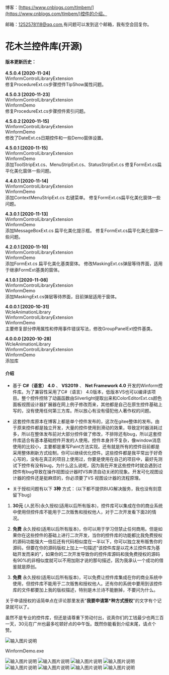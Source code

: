博客：[https://www.cnblogs.com/tlmbem/](https://www.cnblogs.com/tlmbem/)控件的介绍。

邮箱：1252578118@qq.com,有问题可以发到这个邮箱，我有空会回复你。

# 花木兰控件库(开源)

#### 版本更新历史：

**4.5.0.4       [2020-11-24]**  
WinformControlLibraryExtension  
修复ProcedureExt.cs步骤控件TipShow属性问题。 

**4.5.0.3       [2020-11-23]**  
WinformControlLibraryExtension  
WinformDemo   
修复ProcedureExt.cs步骤控件索引问题。 

**4.5.0.2       [2020-11-15]**  
WinformControlLibraryExtension  
WinformDemo   
修改了DateExt.cs日期控件和一些Demo窗体设置。 

**4.5.0.1       [2020-11-15]**  
WinformControlLibraryExtension  
WinformDemo   
添加ToolStripExt.cs、MenuStripExt.cs、StatusStripExt.cs
修复FormExt.cs扁平化美化窗体一些问题。 

**4.4.0.1       [2020-11-14]**  
WinformControlLibraryExtension  
WinformDemo   
添加ContextMenuStripExt.cs 右键菜单。
修复FormExt.cs扁平化美化窗体一些问题。 

**4.3.0.1       [2020-11-13]**  
WinformControlLibraryExtension  
WinformDemo   
添加MessageBoxExt.cs 扁平化美化提示框。
修复FormExt.cs扁平化美化窗体一些问题。 

**4.2.0.1       [2020-11-10]**  
WinformControlLibraryExtension  
WinformDemo   
添加FormExt.cs 扁平化美化基类窗体。
修改MaskingExt.cs弹层等待界面，适用于继承FormExt基类的窗体。 

**4.1.0.1       [2020-11-08]**  
WinformControlLibraryExtension  
WinformDemo   
添加MaskingExt.cs弹层等待界面，目前弹层适用于窗体。 

**4.0.0.1       [2020-10-31]**  
WcleAnimationLibrary   
WinformControlLibraryExtension  
WinformDemo   
主要修复部分停用属性和停用事件错误写法，修改GroupPanelExt控件基类。 

**4.0.0.0       [2020-10-28]**  
WcleAnimationLibrary  
WinformControlLibraryExtension  
WinformDemo  
添加库



#### 介绍
- 基于  **C#（语言） 4.0**  、 **VS2019**  、 **Net Framework 4.0**  开发的Winform控件库。为了兼容性采用了C#（语言） 4.0版本，低版本VS也可以编译该项目。整个控件控除了动画函数由Silverlight提取出来和ColorEditorExt.cs颜色面板视图设计器扩展器在网上例子修改而来，其他都是自己在原生控件基础上写的，没有使用任何第三方库。所以放心有没有侵犯他人著作权的问题。
- 这套控件库原本在博客上都是单个控件发布的，这次在gitee整体的发布。由于原来控件都是独立开发，大量的控件使用到滑动的效果，导致定时器消耗过多，所以在整体发布前对大部分控件做了修改，不排除还有bug，所以这套控件库适合有基本基础控件开发的人使用。控件本身并不复杂，像window消息使用的比较小，主要都是重写Paint方法实现。还有就是所有的控件目前都是采用整体刷新方式绘制，你可以继续优化控件。这些控件都是我平常出于好奇心写的，没有在真正的项目上使用过，你要是使用在自己的项目中，最好先测试下控件有没有bug，为什么这么说呢，因为我在开发这些控件时就会遇到过控件有bug导致在操作视图设计器时VS奔溃自动关闭的现象。开发可化视图设计器的控件还是挺麻烦的，你必须要了VS 视图设计器的流程原理。

- 关于授权问题有以下 **3种** 方式：（以下都不提供BUG解决服务，我也没有刻意留下bug）
1.  **30元** (人民币)永久授权(适用以后所有版本)，控件库可以集成在你的商业系统中使用但控件库不能用于二次贩售和授权他人，对于二次开发看下面2的情况。
2.  **免费** 永久授权(适用以后所有版本)，你可以用于学习但禁止任何商用。但是如果你在这些控件的基础上进行二次开发，当你的控件库的功能都比我免费授权的源码功能强大一倍后还有代码相似度在一半以下，你可以独立发布贩售你的源码，但要在你的源码版权上加上一句描述“该控件库是以花木兰控件库为基础开发而来的”，如果你的二次开发导致你的控件库源码和我免费授权的源码有90%的非相似度就可以不用加刚才说的那句描述，因为我承认一个成功的借鉴就是原创。

3.  **免费** 永久授权(适用以后所有版本)，可以免费让控件库集成在你的商业系统中使用，但控件库不能用于二次贩售和授权他人。还有你的系统中要用到该控件库的文件都要加上我的版权描述，特别是木兰诗不能删掉，不要问为什么。

 关于申请授权的话简单点在评论那里发表"**我要申请第*种方式授权**"的文字有个记录就可以了。

虽然不是专业的控件库，但还是请尊重下劳动付出，说真你们的工钱最少也两三百一天，30元在广州也最多吃顿好点的中午饭。既然你能看到介绍末尾，请点个赞。

![输入图片说明](https://images.gitee.com/uploads/images/2020/1029/095745_34ae7c16_7974552.png "Snipaste_2020-10-29_09-57-25.png")

WinformDemo.exe

![输入图片说明](https://images.gitee.com/uploads/images/2020/1110/113721_b73e4a1c_7974552.png "撕纸效果_Snipaste_2020-11-10_11-35-48.png")
![输入图片说明](https://images.gitee.com/uploads/images/2020/1110/114026_9faa9cb4_7974552.gif "zz (26).gif")
![输入图片说明](https://images.gitee.com/uploads/images/2020/1110/114324_8eb63922_7974552.gif "zz (27).gif")
![输入图片说明](https://images.gitee.com/uploads/images/2020/1110/114653_c7406475_7974552.gif "zz (28).gif")
![输入图片说明](https://images.gitee.com/uploads/images/2020/1110/115054_e8c3a933_7974552.gif "zz (29).gif")
![输入图片说明](https://images.gitee.com/uploads/images/2020/1110/115342_867c8db8_7974552.gif "zz (30).gif")
![输入图片说明](https://images.gitee.com/uploads/images/2020/1108/150809_633488b3_7974552.gif "zz (24).gif")
![输入图片说明](https://images.gitee.com/uploads/images/2020/1113/100304_cbb30d0b_7974552.png "Snipaste_2020-11-13_10-00-50.png")